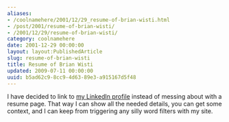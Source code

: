```yaml
---
aliases:
- /coolnamehere/2001/12/29_resume-of-brian-wisti.html
- /post/2001/resume-of-brian-wisti/
- /2001/12/29/resume-of-brian-wisti/
category: coolnamehere
date: 2001-12-29 00:00:00
layout: layout:PublishedArticle
slug: resume-of-brian-wisti
title: Resume of Brian Wisti
updated: 2009-07-11 00:00:00
uuid: b5ad62c9-8cc9-4d63-89e3-a915167d5f48
---
```


I have decided to link to [my LinkedIn
profile](http://www.linkedin.com/in/brianwisti) instead of messing about
with a resume page. That way I can show all the needed details, you can
get some context, and I can keep from triggering any silly word filters
with my site.